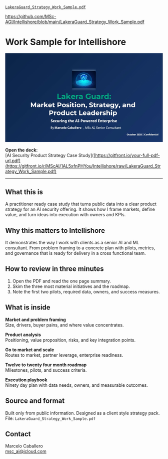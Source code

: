 [`LakeraGuard_Strategy_Work_Sample.pdf`](LakeraGuard_Strategy_Work_Sample.pdf)

https://github.com/MSc-AGI/Intellishore/blob/main/LakeraGuard_Strategy_Work_Sample.pdf
# Work Sample for Intellishore

<img src="pictures/title_sample.jpg" alt="Market Position, Strategy, and Product Leadership" width="700">

**Open the deck:**  
[AI Security Product Strategy Case Study]([https://gitfront.io/your-full-pdf-url.pdf](https://gitfront.io/r/MScAI/1AL5xfnPHYou/Intellishore/raw/LakeraGuard_Strategy_Work_Sample.pdf)

---

## What this is

A practitioner ready case study that turns public data into a clear product strategy for an AI security offering. It shows how I frame markets, define value, and turn ideas into execution with owners and KPIs.

## Why this matters to Intellishore

It demonstrates the way I work with clients as a senior AI and ML consultant. From problem framing to a concrete plan with pilots, metrics, and governance that is ready for delivery in a cross functional team.

## How to review in three minutes

1. Open the PDF and read the one page summary.  
2. Skim the three most material initiatives and the roadmap.  
3. Note the first two pilots, required data, owners, and success measures.

## What is inside

**Market and problem framing**  
Size, drivers, buyer pains, and where value concentrates.

**Product analysis**  
Positioning, value proposition, risks, and key integration points.

**Go to market and scale**  
Routes to market, partner leverage, enterprise readiness.

**Twelve to twenty four month roadmap**  
Milestones, pilots, and success criteria.

**Execution playbook**  
Ninety day plan with data needs, owners, and measurable outcomes.

## Source and format

Built only from public information. Designed as a client style strategy pack.  
File: `LakeraGuard_Strategy_Work_Sample.pdf`

## Contact

Marcelo Caballero  
msc_ai@icloud.com
